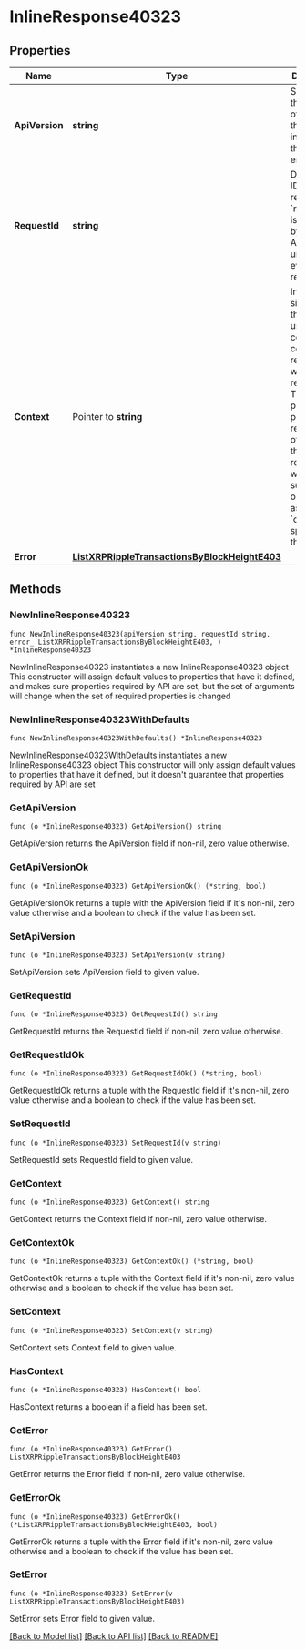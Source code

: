 # InlineResponse40323

## Properties

Name | Type | Description | Notes
------------ | ------------- | ------------- | -------------
**ApiVersion** | **string** | Specifies the version of the API that incorporates this endpoint. | 
**RequestId** | **string** | Defines the ID of the request. The &#x60;requestId&#x60; is generated by Crypto APIs and it&#39;s unique for every request. | 
**Context** | Pointer to **string** | In batch situations the user can use the context to correlate responses with requests. This property is present regardless of whether the response was successful or returned as an error. &#x60;context&#x60; is specified by the user. | [optional] 
**Error** | [**ListXRPRippleTransactionsByBlockHeightE403**](ListXRPRippleTransactionsByBlockHeightE403.md) |  | 

## Methods

### NewInlineResponse40323

`func NewInlineResponse40323(apiVersion string, requestId string, error_ ListXRPRippleTransactionsByBlockHeightE403, ) *InlineResponse40323`

NewInlineResponse40323 instantiates a new InlineResponse40323 object
This constructor will assign default values to properties that have it defined,
and makes sure properties required by API are set, but the set of arguments
will change when the set of required properties is changed

### NewInlineResponse40323WithDefaults

`func NewInlineResponse40323WithDefaults() *InlineResponse40323`

NewInlineResponse40323WithDefaults instantiates a new InlineResponse40323 object
This constructor will only assign default values to properties that have it defined,
but it doesn't guarantee that properties required by API are set

### GetApiVersion

`func (o *InlineResponse40323) GetApiVersion() string`

GetApiVersion returns the ApiVersion field if non-nil, zero value otherwise.

### GetApiVersionOk

`func (o *InlineResponse40323) GetApiVersionOk() (*string, bool)`

GetApiVersionOk returns a tuple with the ApiVersion field if it's non-nil, zero value otherwise
and a boolean to check if the value has been set.

### SetApiVersion

`func (o *InlineResponse40323) SetApiVersion(v string)`

SetApiVersion sets ApiVersion field to given value.


### GetRequestId

`func (o *InlineResponse40323) GetRequestId() string`

GetRequestId returns the RequestId field if non-nil, zero value otherwise.

### GetRequestIdOk

`func (o *InlineResponse40323) GetRequestIdOk() (*string, bool)`

GetRequestIdOk returns a tuple with the RequestId field if it's non-nil, zero value otherwise
and a boolean to check if the value has been set.

### SetRequestId

`func (o *InlineResponse40323) SetRequestId(v string)`

SetRequestId sets RequestId field to given value.


### GetContext

`func (o *InlineResponse40323) GetContext() string`

GetContext returns the Context field if non-nil, zero value otherwise.

### GetContextOk

`func (o *InlineResponse40323) GetContextOk() (*string, bool)`

GetContextOk returns a tuple with the Context field if it's non-nil, zero value otherwise
and a boolean to check if the value has been set.

### SetContext

`func (o *InlineResponse40323) SetContext(v string)`

SetContext sets Context field to given value.

### HasContext

`func (o *InlineResponse40323) HasContext() bool`

HasContext returns a boolean if a field has been set.

### GetError

`func (o *InlineResponse40323) GetError() ListXRPRippleTransactionsByBlockHeightE403`

GetError returns the Error field if non-nil, zero value otherwise.

### GetErrorOk

`func (o *InlineResponse40323) GetErrorOk() (*ListXRPRippleTransactionsByBlockHeightE403, bool)`

GetErrorOk returns a tuple with the Error field if it's non-nil, zero value otherwise
and a boolean to check if the value has been set.

### SetError

`func (o *InlineResponse40323) SetError(v ListXRPRippleTransactionsByBlockHeightE403)`

SetError sets Error field to given value.



[[Back to Model list]](../README.md#documentation-for-models) [[Back to API list]](../README.md#documentation-for-api-endpoints) [[Back to README]](../README.md)


